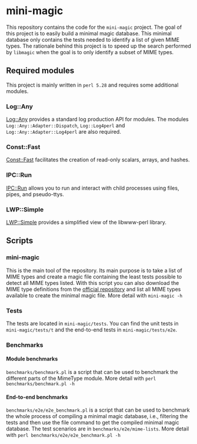 # mini-magic

This repository contains the code for the `mini-magic` project. The goal of this
project is to easily build a minimal magic database. This minimal database only
contains the tests needed to identify a list of given MIME types. The rationale
behind this project is to speed up the search performed by `libmagic` when the
goal is to only identify a subset of MIME types. 

## Required modules

This project is mainly written in `perl 5.28` and requires some additional modules.

### Log::Any

[Log::Any](https://metacpan.org/pod/Log::Any) provides a standard log production
API for modules. The modules `Log::Any::Adapter::Dispatch`, `Log::Log4perl`
and `Log::Any::Adapter::Log4perl` are also required.

### Const::Fast

[Const::Fast](https://metacpan.org/pod/distribution/Const-Fast/lib/Const/Fast.pm)
facilitates the creation of read-only scalars, arrays, and hashes.

### IPC::Run

[IPC::Run](https://metacpan.org/pod/IPC::Run) allows you to run and interact 
with child processes using files, pipes, and pseudo-ttys.

### LWP::Simple

[LWP::Simple](https://metacpan.org/pod/LWP::Simple) provides a simplified view 
of the libwww-perl library.

## Scripts

### mini-magic

This is the main tool of the repository. Its main purpose is to take a list of 
MIME types and create a magic file containing the least tests possible to detect
all MIME types listed. With this script you can also download the MIME type definitions
from the [official repository](http://ftp.astron.com/pub/file/) and list all
MIME types available to create the minimal magic file. More detail with `mini-magic -h`

### Tests

The tests are located in `mini-magic/tests`. You can find the unit tests in
`mini-magic/tests/t` and the end-to-end tests in `mini-magic/tests/e2e`. 

### Benchmarks

#### Module benchmarks

`benchmarks/benchmark.pl` is a script that can be used to benchmark the different parts of the MimeType module. More detail with `perl benchmarks/benchmark.pl -h`

#### End-to-end benchmarks

`benchmarks/e2e/e2e_benchmark.pl` is a script that can be used to benchmark the whole process of compiling a minimal magic database, i.e., filtering the tests and then use the file command to get the compiled minimal magic database. The test scenarios are in `benchmarks/e2e/mime-lists`. More detail with `perl benchmarks/e2e/e2e_benchmark.pl -h`

